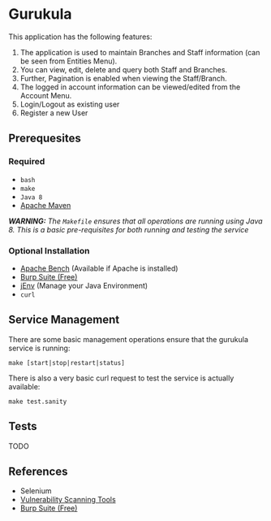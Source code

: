 # Gurukula

This application has the following features:

1. The application is used to maintain Branches and Staff information (can be seen from Entities Menu). 
2. You can view, edit, delete and query both Staff and Branches. 
3. Further, Pagination is enabled when viewing the Staff/Branch. 
4. The logged in account information can be viewed/edited from the Account Menu. 
5. Login/Logout as existing user
6. Register a new User

## Prerequesites

### Required

* `bash`
* `make`
* `Java 8`
* [Apache Maven](https://maven.apache.org/)

_**WARNING:**_ _The `Makefile` ensures that all operations are running using Java 8. This is a basic pre-requisites for both running and testing the service_

### Optional Installation

* [Apache Bench](http://httpd.apache.org/docs/2.4/programs/ab.html) (Available if Apache is installed)
* [Burp Suite (Free)](http://www.portswigger.net/)
* [jEnv](http://www.jenv.be/) (Manage your Java Environment)
* `curl`

## Service Management

There are some basic management operations ensure that the gurukula service is running:

	make [start|stop|restart|status]
	
There is also a very basic curl request to test the service is actually available:

	make test.sanity

## Tests

TODO

## References

* Selenium
* [Vulnerability Scanning Tools](https://www.owasp.org/index.php/Category:Vulnerability_Scanning_Tools)
* [Burp Suite (Free)](http://www.portswigger.net/)